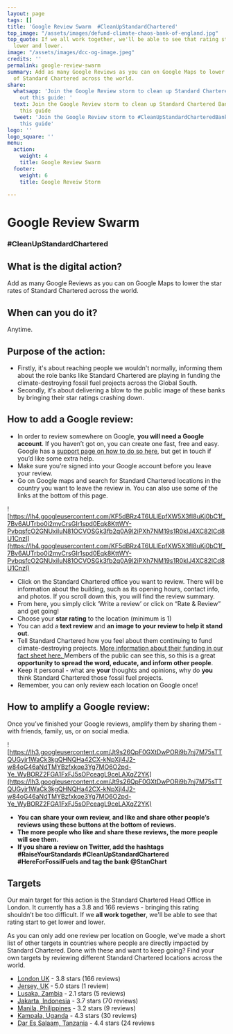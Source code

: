```yaml
---
layout: page
tags: []
title: 'Google Review Swarm  #CleanUpStandardChartered'
top_image: "/assets/images/defund-climate-chaos-bank-of-england.jpg"
top_quote: If we all work together, we'll be able to see that rating start to get
  lower and lower.
image: "/assets/images/dcc-og-image.jpeg"
credits: ''
permalink: google-review-swarm
summary: Add as many Google Reviews as you can on Google Maps to lower the star rates
  of Standard Chartered across the world.
share:
  whatsapp: 'Join the Google Review storm to clean up Standard Chartered Bank, check
    out this guide: '
  text: Join the Google Review storm to clean up Standard Chartered Bank, check out
    this guide
  tweet: 'Join the Google Review storm to #CleanUpStandardCharteredBank, check out
    this guide'
logo: ''
logo_square: ''
menu:
  action:
    weight: 4
    title: Google Review Swarm
  footer:
    weight: 6
    title: Google Reveiw Storm

---
```

# **Google Review Swarm**

### #CleanUpStandardChartered

## What is the digital action?

Add as many Google Reviews as you can on Google Maps to lower the star rates of Standard Chartered across the world.

## When can you do it?

Anytime.

## **Purpose of the action:**

* Firstly, it's about reaching people we wouldn't normally, informing them about the role banks like Standard Chartered are playing in funding the climate-destroying fossil fuel projects across the Global South.
* Secondly, it's about delivering a blow to the public image of these banks by bringing their star ratings crashing down.

## **How to add a Google review:**

* In order to review somewhere on Google, **you will need a Google account**. If you haven’t got on, you can create one fast, free and easy. Google has a [support page on how to do so here](https://support.google.com/accounts/answer/27441?hl=en), but get in touch if you’d like some extra help.
* Make sure you’re signed into your Google account before you leave your review.
* Go on Google maps and search for Standard Chartered locations in the country you want to leave the review in. You can also use some of the links at the bottom of this page.

![https://lh4.googleusercontent.com/KF5dBRz4T6ULlEpfXW5X3fI8uKj0bC1f_7Bv6AUTrbo0i2myCrsGIr1spd0Eqk8KttWY-PvbqsfcO2GNUxiIuN81OCVOSGk3fb2q0A9l2iPXh7NM19s1R0kIJ4XC82lCd8U1CnzI](https://lh4.googleusercontent.com/KF5dBRz4T6ULlEpfXW5X3fI8uKj0bC1f_7Bv6AUTrbo0i2myCrsGIr1spd0Eqk8KttWY-PvbqsfcO2GNUxiIuN81OCVOSGk3fb2q0A9l2iPXh7NM19s1R0kIJ4XC82lCd8U1CnzI)

* Click on the Standard Chartered office you want to review. There will be information about the building, such as its opening hours, contact info, and photos. If you scroll down this, you will find the review summary.
* From here, you simply click ‘Write a review’ or click on “Rate & Review” and get going!
* Choose your **star rating** to the location (minimum is 1)
* You can add a **text review** and **an image to your review to help it stand out**.
* Tell Standard Chartered how you feel about them continuing to fund climate-destroying projects. [More information about their funding in our fact sheet here. ](https://drive.google.com/file/d/1iwRcQtFEhyVW6J65B4dfUktHYHCySnJE/view?usp=sharing)Members of the public can see this, so this is a great **opportunity to spread the word, educate, and inform other people**.
* Keep it personal - what are **your** thoughts and opinions, why do **you** think Standard Chartered those fossil fuel projects.
* Remember, you can only review each location on Google once!

## How to amplify a Google review:

Once you’ve finished your Google reviews, amplify them by sharing them - with friends, family, us, or on social media. 

![https://lh3.googleusercontent.com/Jt9s26QpF0GXtDwPORi9b7nj7M75sTTQUGyjr1WaCk3kgQHNQHa42CX-kNpXjl4J2-w84oG46aNdTMYBzfxkqe3Yg7MO6O2pd-Ye_WyBORZ2FGA1FxFJ5sOPceagL9ceLAXqZ2YK](https://lh3.googleusercontent.com/Jt9s26QpF0GXtDwPORi9b7nj7M75sTTQUGyjr1WaCk3kgQHNQHa42CX-kNpXjl4J2-w84oG46aNdTMYBzfxkqe3Yg7MO6O2pd-Ye_WyBORZ2FGA1FxFJ5sOPceagL9ceLAXqZ2YK)

* **You can share your own review, and like and share other people’s reviews using these buttons at the bottom of reviews.**
* **The more people who like and share these reviews, the more people will see them.**
* **If you share a review on Twitter, add the hashtags #RaiseYourStandards #CleanUpStandardChartered #HereForFossilFuels and tag the bank @StanChart**

## **Targets**

Our main target for this action is the Standard Chartered Head Office in London. It currently has a 3.8 and 166 reviews - bringing this rating shouldn’t be too difficult. If we **all work together**, we'll be able to see that rating start to get lower and lower.

As you can only add one review per location on Google, we've made a short list of other targets in countries where people are directly impacted by Standard Chartered. Done with these and want to keep going? Find your own targets by reviewing different Standard Chartered locations across the world.

* [London UK](https://goo.gl/maps/F4NF7AVB2URq8ksm9) - 3.8 stars (166 reviews)
* [Jersey, UK](https://goo.gl/maps/TVUQRN77WeZsvLsQ7) - 5.0 stars (1 review)
* [Lusaka, Zambia](https://goo.gl/maps/EvGiz6E7yhBHwA8V8) -  2.1 stars (5 reviews)
* [Jakarta, Indonesia](https://goo.gl/maps/KercBR27fHngZVU39) -  3.7 stars (70 reviews)
* [Manila, Philippines](https://goo.gl/maps/vHGcNmNftnQ7aunf6) -  3.2 stars (9 reviews)
* [Kampala, Uganda](https://goo.gl/maps/D34eSAzVmZ4UAZjG6) -  4.3 stars (30  reviews)
* [Dar Es Salaam, Tanzania](https://goo.gl/maps/CyhTsDLaWEvR73Tx9) - 4.4 stars (24 reviews
